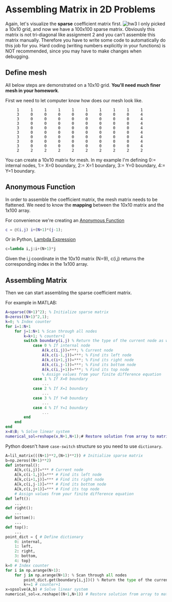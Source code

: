 # Assembling Matrix in 2D Problems
Again, let's visualize the **sparse** coefficient matrix first.
![hw3](https://user-images.githubusercontent.com/12702149/109912279-b553ff00-7c79-11eb-9f62-3cf76cc9383a.png)
I only picked a 10x10 grid, and now we have a 100x100 sparse matrix. Obviously this matrix is not tri-diagonal like assignment 2 and you can't assemble this matrix manually. Therefore you have to write some code to automatically do this job for you. Hard coding (writing numbers explicitly in your functions) is NOT recommended, since you may have to make changes when debugging.

## Define mesh
All below steps are demonstrated on a 10x10 grid. **You'll need much finer mesh in your homework**.

First we need to let computer know how does our mesh look like.
```
     1     1     1     1     1     1     1     1     1     1
     3     0     0     0     0     0     0     0     0     4
     3     0     0     0     0     0     0     0     0     4
     3     0     0     0     0     0     0     0     0     4
     3     0     0     0     0     0     0     0     0     4
     3     0     0     0     0     0     0     0     0     4
     3     0     0     0     0     0     0     0     0     4
     3     0     0     0     0     0     0     0     0     4
     3     0     0     0     0     0     0     0     0     4
     2     2     2     2     2     2     2     2     2     2
```
You can create a 10x10 matrix for mesh. In my example I'm defining 0:= internal nodes, 1:= X=0 boundary, 2:= X=1 boundary, 3:= Y=0 boundary, 4:= Y=1 boundary.

## Anonymous Function
In order to assemble the coefficient matrix, the mesh matrix needs to be flattened. We need to know the **mapping** between the 10x10 matrix and the 1x100 array.

For convenience we're creating an [Anonymous Function](https://www.mathworks.com/help/matlab/matlab_prog/anonymous-functions.html)
```MATLAB
c = @(i,j) i+(N+1)*(j-1);
```
Or in Python, [Lambda Expression](https://docs.python.org/3/reference/expressions.html?highlight=lambda%20expression#lambda)
```Python
c=lambda i,j:i+(N+1)*j
```
Given the i,j coordinate  in the 10x10 matrix (N=9), c(i,j) returns the corresponding index in the 1x100 array.

## Assembling Matrix
Then we can start assembling the sparse coefficient matrix.

For example in MATLAB:
```MATLAB
A=sparse((N+1)^2); % Initialize sparse matrix
B=zeros((N+1)^2,1);
k=0; % Index counter
for i=1:N+1
    for j=1:N+1 % Scan through all nodes
        k=k+1; % counter+1
        switch boundary(i,j) % Return the type of the current node as we defined before
            case 0 % If internal node
                A(k,c(i,j))=***; % Current node
                A(k,c(i-1,j))=***; % Find its left node
                A(k,c(i+1,j))=***; % Find its right node
                A(k,c(i,j-1))=***; % Find its bottom node
                A(k,c(i,j+1))=***; % Find its top node
                % Assign values from your finite difference equation
            case 1 % If X=0 boundary
                ...
            case 2 % If X=1 boundary
                ...
            case 3 % If Y=0 boundary
                ...
            case 4 % If Y=1 boundary
                ...
        end
    end
end
x=A\B; % Solve linear system
numerical_sol=reshape(x,N+1,N+1);# Restore solution from array to matrix
```
Python doesn't have `case-switch` structure so you need to use `dictionary`.
```Python
A=lil_matrix(((N+1)**2,(N+1)**2)) # Initialize sparse matrix
b=np.zeros((N+1)**2) 
def internal():
    A[k,c(i,j)]=*** # Current node
    A[k,c(i-1,j)]=*** # Find its left node
    A[k,c(i+1,j)]=*** # Find its right node
    A[k,c(i,j-1)]=*** # Find its bottom node
    A[k,c(i,j+1)]=*** # Find its top node
    # Assign values from your finite difference equation
def left():
    ...
def right():
    ...
def bottom():
    ...
def top():
    ...
point_dict = { # Define dictionary
    0: internal,
    1: left,
    2: right,
    3: bottom,
    4: top}
k=0 # Index counter
for i in np.arange(N+1):
    for j in np.arange(N+1): % Scan through all nodes
        point_dict.get(boundary[i,j])() % Return the type of the current node as we defined before
        k+=1 # counter+1
x=spsolve(A,b) # Solve linear system
numerical_sol=x.reshape((N+1,N+1)) # Restore solution from array to matrix
``` 
